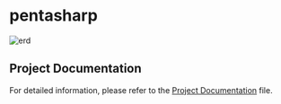 # pentasharp
![erd](https://github.com/user-attachments/assets/c1e48d74-c0b3-49ed-b692-6fd1b3acab61)


## Project Documentation
For detailed information, please refer to the [Project Documentation](Project%20Documentation%20(2).txt) file.
